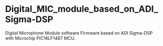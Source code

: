 # Digital_MIC_module_based_on_ADI_Sigma-DSP
Digital Microphone Module software Firmware based on ADI Sigma-DSP with Microchip PIC16LF1487 MCU.
